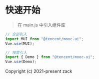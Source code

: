 # 快速开始

> 在 main.js 中引入组件库

``` javascript
// 全部引入
import MUI from "@tencent/mooc-ui";
Vue.use(MUI);

// 按需引入
import { Demo } from "@tencent/mooc-ui";
Vue.use(Demo);
```

Copyright (c) 2021-present zack